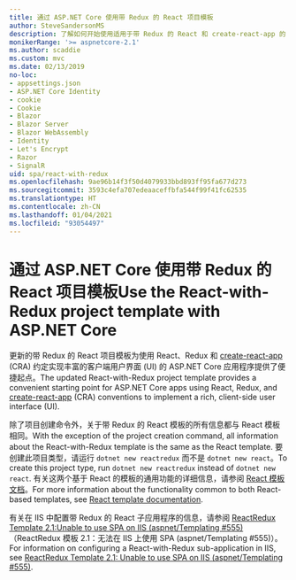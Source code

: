 ```yaml
---
title: 通过 ASP.NET Core 使用带 Redux 的 React 项目模板
author: SteveSandersonMS
description: 了解如何开始使用适用于带 Redux 的 React 和 create-react-app 的 ASP.NET Core 单页应用程序 (SPA) 项目模板。
monikerRange: '>= aspnetcore-2.1'
ms.author: scaddie
ms.custom: mvc
ms.date: 02/13/2019
no-loc:
- appsettings.json
- ASP.NET Core Identity
- cookie
- Cookie
- Blazor
- Blazor Server
- Blazor WebAssembly
- Identity
- Let's Encrypt
- Razor
- SignalR
uid: spa/react-with-redux
ms.openlocfilehash: 9ae96b14f3f50d4079933bbd893ff95fa677d273
ms.sourcegitcommit: 3593c4efa707edeaaceffbfa544f99f41fc62535
ms.translationtype: HT
ms.contentlocale: zh-CN
ms.lasthandoff: 01/04/2021
ms.locfileid: "93054497"
---
```

# <a name="use-the-react-with-redux-project-template-with-aspnet-core"></a><span data-ttu-id="97060-103">通过 ASP.NET Core 使用带 Redux 的 React 项目模板</span><span class="sxs-lookup"><span data-stu-id="97060-103">Use the React-with-Redux project template with ASP.NET Core</span></span>

<span data-ttu-id="97060-104">更新的带 Redux 的 React 项目模板为使用 React、Redux 和 [create-react-app](https://github.com/facebookincubator/create-react-app) (CRA) 约定实现丰富的客户端用户界面 (UI) 的 ASP.NET Core 应用程序提供了便捷起点。</span><span class="sxs-lookup"><span data-stu-id="97060-104">The updated React-with-Redux project template provides a convenient starting point for ASP.NET Core apps using React, Redux, and [create-react-app](https://github.com/facebookincubator/create-react-app) (CRA) conventions to implement a rich, client-side user interface (UI).</span></span>

<span data-ttu-id="97060-105">除了项目创建命令外，关于带 Redux 的 React 模板的所有信息都与 React 模板相同。</span><span class="sxs-lookup"><span data-stu-id="97060-105">With the exception of the project creation command, all information about the React-with-Redux template is the same as the React template.</span></span> <span data-ttu-id="97060-106">要创建此项目类型，请运行 `dotnet new reactredux` 而不是 `dotnet new react`。</span><span class="sxs-lookup"><span data-stu-id="97060-106">To create this project type, run `dotnet new reactredux` instead of `dotnet new react`.</span></span> <span data-ttu-id="97060-107">有关这两个基于 React 的模板的通用功能的详细信息，请参阅 [React 模板文档](xref:spa/react)。</span><span class="sxs-lookup"><span data-stu-id="97060-107">For more information about the functionality common to both React-based templates, see [React template documentation](xref:spa/react).</span></span>

<span data-ttu-id="97060-108">有关在 IIS 中配置带 Redux 的 React 子应用程序的信息，请参阅 [ReactRedux Template 2.1:Unable to use SPA on IIS (aspnet/Templating &num;555)](https://github.com/aspnet/Templating/issues/555)（ReactRedux 模板 2.1：无法在 IIS 上使用 SPA (aspnet/Templating #555)）。</span><span class="sxs-lookup"><span data-stu-id="97060-108">For information on configuring a React-with-Redux sub-application in IIS, see [ReactRedux Template 2.1: Unable to use SPA on IIS (aspnet/Templating &num;555)](https://github.com/aspnet/Templating/issues/555).</span></span>

